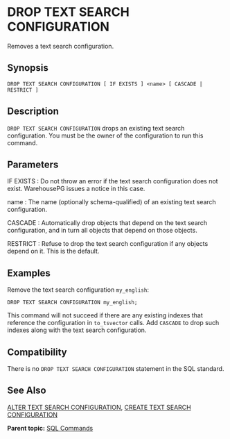 # DROP TEXT SEARCH CONFIGURATION 

Removes a text search configuration.

## <a id="section2"></a>Synopsis 

```
DROP TEXT SEARCH CONFIGURATION [ IF EXISTS ] <name> [ CASCADE | RESTRICT ]
```

## <a id="section3"></a>Description 

`DROP TEXT SEARCH CONFIGURATION` drops an existing text search configuration. You must be the owner of the configuration to run this command.

## <a id="section4"></a>Parameters 

IF EXISTS
:   Do not throw an error if the text search configuration does not exist. WarehousePG issues a notice in this case.

name
:   The name \(optionally schema-qualified\) of an existing text search configuration.

CASCADE
:   Automatically drop objects that depend on the text search configuration, and in turn all objects that depend on those objects.

RESTRICT
:   Refuse to drop the text search configuration if any objects depend on it. This is the default.

## <a id="section5"></a>Examples 

Remove the text search configuration `my_english`:

```
DROP TEXT SEARCH CONFIGURATION my_english;
```

This command will not succeed if there are any existing indexes that reference the configuration in `to_tsvector` calls. Add `CASCADE` to drop such indexes along with the text search configuration.

## <a id="section6"></a>Compatibility 

There is no `DROP TEXT SEARCH CONFIGURATION` statement in the SQL standard.

## <a id="section7"></a>See Also 

[ALTER TEXT SEARCH CONFIGURATION](ALTER_TEXT_SEARCH_CONFIGURATION.html), [CREATE TEXT SEARCH CONFIGURATION](CREATE_TEXT_SEARCH_CONFIGURATION.html)

**Parent topic:** [SQL Commands](../sql_commands/sql_ref.html)

